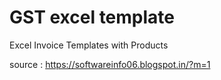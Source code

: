 # GST excel template
Excel Invoice Templates with Products

source : https://softwareinfo06.blogspot.in/?m=1
